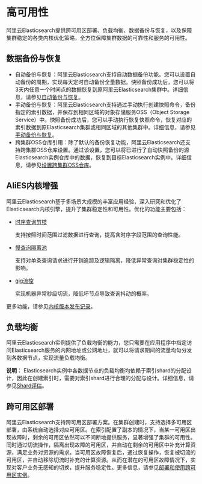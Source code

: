 # 高可用性

阿里云Elasticsearch提供跨可用区部署、负载均衡、数据备份与恢复，以及保障集群稳定的各类内核优化策略，全方位保障集群数据的可靠性和服务的可用性。

## 数据备份与恢复

-   自动备份与恢复：阿里云Elasticsearch支持自动数据备份功能。您可以设置自动备份的周期，实现每天定时自动备份全量数据。快照备份成功后，您可以将3天内任意一个时间点的数据恢复到原阿里云Elasticsearch集群中。详细信息，请参见[自动备份与恢复](/cn.zh-CN/Elasticsearch/数据备份/自动备份与恢复.md)。
-   手动备份与恢复：阿里云Elasticsearch支持通过手动执行创建快照命令，备份指定的索引数据，并保存到相同区域的对象存储服务OSS（Object Storage Service）中。快照备份成功后，您可以手动执行恢复快照命令，恢复对应的索引数据到原Elasticsearch集群或相同区域的其他集群中。详细信息，请参见[手动备份与恢复](/cn.zh-CN/Elasticsearch/数据备份/手动备份与恢复.md)。
-   跨集群OSS仓库引用：除了默认的备份恢复功能，阿里云Elasticsearch还支持跨集群OSS仓库设置。通过该设置，您可以将已进行了自动快照备份的源Elasticsearch实例仓库中的数据，恢复到目标Elasticsearch实例中。详细信息，请参见[设置跨集群OSS仓库](/cn.zh-CN/Elasticsearch/数据备份/设置跨集群OSS仓库.md)。

## AliES内核增强

阿里云Elasticsearch基于多场景大规模的丰富应用经验，深入研究和优化了Elasticsearch内核引擎，提升了集群稳定性和可用性。优化的功能主要包括：

-   [时序查询剪枝](/cn.zh-CN/AliES内核/使用时序查询剪枝功能.md)

    支持按照时间范围过滤数据进行查询，提高含时序字段范围的查询性能。

-   [慢查询隔离池](/cn.zh-CN/AliES内核/使用慢查询隔离池.md)

    支持对单条查询请求进行开销追踪及逻辑隔离，降低异常查询对集群稳定性的影响。

-   [gig流控](/cn.zh-CN/Elasticsearch/插件配置/系统默认插件/使用gig流控插件.md)

    实现机器异常秒级切流，降低坏节点导致查询抖动的概率。


更多功能，请参见[内核版本发布记录](/cn.zh-CN/AliES内核/内核版本发布记录.md)。

## 负载均衡

阿里云Elasticsearch实例提供了负载均衡的能力，您只需要在应用程序中指定访问Elasticsearch服务的内网地址或公网地址，就可以将请求期间的流量均匀分发到各数据节点，实现流量负载均衡。

**说明：** Elasticsearch实例中各数据节点的负载均衡均依赖于索引shard的分配设计，因此在创建索引时，需要对索引shard进行合理的分配与设计。详细信息，请参见[Shard评估](/cn.zh-CN/Elasticsearch/快速购买/规格容量评估.md)。

## 跨可用区部署

阿里云Elasticsearch支持跨可用区部署方案。在集群创建时，支持选择多可用区部署，由系统自动选择对应可用区。在索引配置了副本的情况下，当某一可用区出现故障时，剩余的可用区依然可以不间断地提供服务，显著增强了集群的可用性。同时通过切流操作，隔离出现故障的可用区，并自动在剩余的可用区中补充计算资源，满足业务对资源的需求。当可用区故障恢复后，通过恢复操作，恢复被切流的可用区，并自动移除切流时补充的计算资源。从而在潜在的可用区故障情况下，实现对客户业务无感知的切换，提升服务稳定性。更多信息，请参见[部署和使用跨可用区实例](/cn.zh-CN/Elasticsearch/部署和使用跨可用区实例.md)。

